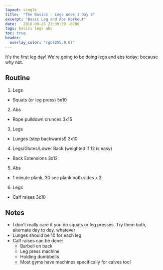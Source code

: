 ```yaml
---
layout: single
title:  "The Basics - Legs Week 1 Day 3"
excerpt: "Basic Leg and Abs Workout"
date:   2018-09-25 23:39:00 -0700
tags: basics legs abs
toc: true
header:
  overlay_color: "rgb(255,0,0)"
---
```

It's the first leg day!
We're going to be doing legs and abs today; because why not.

## Routine

1. Legs
  - Squats (or leg press) 5x10
2. Abs
  - Rope pulldown crunces 3x15
3. Legs
  - Lunges (step backwards!) 3x10
4. Legs/Glutes/Lower Back (weighted if 12 is easy)
  - Back Extensions 3x12
5. Abs
  - 1 minute plank, 30 sec plank both sides x 2
6. Legs
  - Calf raises 3x10

## Notes

- I don't really care if you do squats or leg presses. Try them both, alternate day to day, whatever
- Lunges should be 10 for each leg
- Calf raises can be done:
  - Barbell on back
  - Leg press machine
  - Holding dumbbells
  - Most gyms have machines specifically for calves too!
